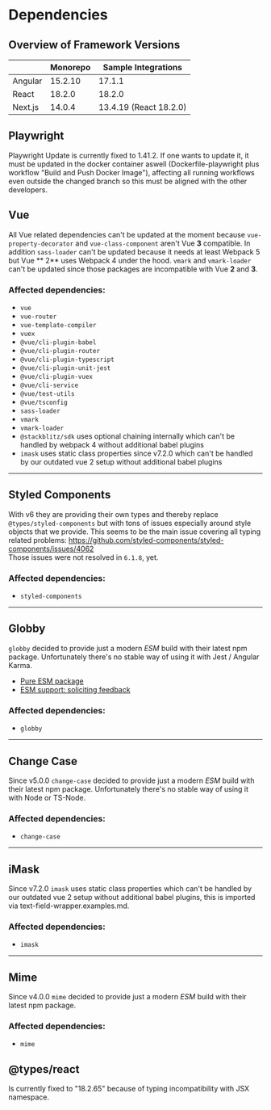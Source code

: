 # Dependencies

## Overview of Framework Versions

|         | Monorepo | Sample Integrations    |
| ------- | -------- | ---------------------- |
| Angular | 15.2.10  | 17.1.1                 |
| React   | 18.2.0   | 18.2.0                 |
| Next.js | 14.0.4   | 13.4.19 (React 18.2.0) |

## Playwright

Playwright Update is currently fixed to 1.41.2. If one wants to update it, it must be updated in the docker container
aswell (Dockerfile-playwright plus workflow "Build and Push Docker Image"), affecting all running workflows even outside
the changed branch so this must be aligned with the other developers.

## Vue

All Vue related dependencies can't be updated at the moment because `vue-property-decorator` and `vue-class-component`
aren't Vue **3** compatible. In addition `sass-loader` can't be updated because it needs at least Webpack 5 but Vue **
2** uses Webpack 4 under the hood. `vmark` and `vmark-loader` can't be updated since those packages are incompatible
with Vue **2** and **3**.

### Affected dependencies:

- `vue`
- `vue-router`
- `vue-template-compiler`
- `vuex`
- `@vue/cli-plugin-babel`
- `@vue/cli-plugin-router`
- `@vue/cli-plugin-typescript`
- `@vue/cli-plugin-unit-jest`
- `@vue/cli-plugin-vuex`
- `@vue/cli-service`
- `@vue/test-utils`
- `@vue/tsconfig`
- `sass-loader`
- `vmark`
- `vmark-loader`
- `@stackblitz/sdk` uses optional chaining internally which can't be handled by webpack 4 without additional babel
  plugins
- `imask` uses static class properties since v7.2.0 which can't be handled by our outdated vue 2 setup without
  additional babel plugins

---

## Styled Components

With v6 they are providing their own types and thereby replace `@types/styled-components` but with tons of issues
especially around style objects that we provide. This seems to be the main issue covering all typing related problems:
https://github.com/styled-components/styled-components/issues/4062  
Those issues were not resolved in `6.1.8`, yet.

### Affected dependencies:

- `styled-components`

---

## Globby

`globby` decided to provide just a modern _ESM_ build with their latest npm package. Unfortunately there's no stable way
of using it with Jest / Angular Karma.

- [Pure ESM package](https://gist.github.com/sindresorhus/a39789f98801d908bbc7ff3ecc99d99c#how-can-i-make-my-typescript-project-output-esm)
- [ESM support: soliciting feedback](https://github.com/TypeStrong/ts-node/issues/1007)

### Affected dependencies:

- `globby`

---

## Change Case

Since v5.0.0 `change-case` decided to provide just a modern _ESM_ build with their latest npm package. Unfortunately
there's no stable way of using it with Node or TS-Node.

### Affected dependencies:

- `change-case`

---

## iMask

Since v7.2.0 `imask` uses static class properties which can't be handled by our outdated vue 2 setup without additional
babel plugins, this is imported via text-field-wrapper.examples.md.

### Affected dependencies:

- `imask`

---

## Mime

Since v4.0.0 `mime` decided to provide just a modern _ESM_ build with their latest npm package.

### Affected dependencies:

- `mime`

## @types/react

Is currently fixed to "18.2.65" because of typing incompatibility with JSX namespace.
